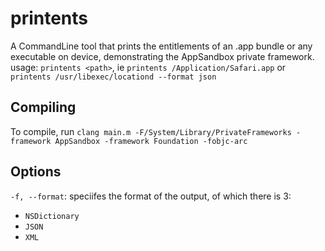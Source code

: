 # printents

A CommandLine tool that prints the entitlements of an .app bundle or any executable on device, demonstrating the AppSandbox private framework.
usage: `printents <path>`, ie `printents /Application/Safari.app` or `printents /usr/libexec/locationd --format json`

## Compiling
To compile, run `clang main.m -F/System/Library/PrivateFrameworks -framework AppSandbox -framework Foundation -fobjc-arc`
## Options
`-f, --format`: speciifes the format of the output, of which there is 3:

- `NSDictionary`
- `JSON`
- `XML`

